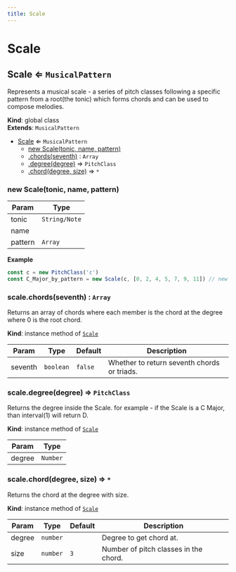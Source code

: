 ```yaml
---
title: Scale
---
```


# Scale

<a name="Scale"></a>

## Scale ⇐ <code>MusicalPattern</code>
Represents a musical scale - a series of pitch classes following a specific pattern from a root(the
    tonic) which forms chords and can be used to compose melodies.

**Kind**: global class  
**Extends**: <code>MusicalPattern</code>  

* [Scale](#Scale) ⇐ <code>MusicalPattern</code>
    * [new Scale(tonic, name, pattern)](#new_Scale_new)
    * [.chords(seventh)](#Scale+chords) : <code>Array</code>
    * [.degree(degree)](#Scale+degree) ⇒ <code>PitchClass</code>
    * [.chord(degree, size)](#Scale+chord) ⇒ <code>\*</code>

<a name="new_Scale_new"></a>

### new Scale(tonic, name, pattern)

| Param | Type |
| --- | --- |
| tonic | <code>String/Note</code> | 
| name |  | 
| pattern | <code>Array</code> | 

**Example**  
```js
const c = new PitchClass('c')
const C_Major_by_pattern = new Scale(c, [0, 2, 4, 5, 7, 9, 11]) // new C major scale.
```
<a name="Scale+chords"></a>

### scale.chords(seventh) : <code>Array</code>
Returns an array of chords where each member is the chord at the degree where 0 is the root chord.

**Kind**: instance method of [<code>Scale</code>](#Scale)  

| Param | Type | Default | Description |
| --- | --- | --- | --- |
| seventh | <code>boolean</code> | <code>false</code> | Whether to return seventh chords or triads. |

<a name="Scale+degree"></a>

### scale.degree(degree) ⇒ <code>PitchClass</code>
Returns the degree inside the Scale.
for example - if the Scale is a C Major,
than interval(1) will return D.

**Kind**: instance method of [<code>Scale</code>](#Scale)  

| Param | Type |
| --- | --- |
| degree | <code>Number</code> | 

<a name="Scale+chord"></a>

### scale.chord(degree, size) ⇒ <code>\*</code>
Returns the chord at the degree with size.

**Kind**: instance method of [<code>Scale</code>](#Scale)  

| Param | Type | Default | Description |
| --- | --- | --- | --- |
| degree | <code>number</code> |  | Degree to get chord at. |
| size | <code>number</code> | <code>3</code> | Number of pitch classes in the chord. |

